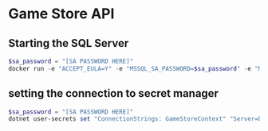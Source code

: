 # Game Store API

## Starting the SQL Server
``` powershell
$sa_password = "[SA PASSWORD HERE]"
docker run -e "ACCEPT_EULA=Y" -e "MSSQL_SA_PASSWORD=$sa_password" -e "MSSQL_PID=Evaluation" -v sqlvolume:/var/opt/mssql -p 1433:1433  --name sqlpreview --hostname sqlpreview -d --rm --name mssql mcr.microsoft.com/mssql/server:2022-preview-ubuntu-22.04
```

## setting the connection to secret manager
``` powershell 
$sa_password = "[SA PASSWORD HERE]"
dotnet user-secrets set "ConnectionStrings: GameStoreContext" "Server=DESKTOP-LOHF909; passoword= [] Database=GameStore; TrustServerCertificate=True; Integrated Security=True; MultipleActiveResultSets=True;"
```